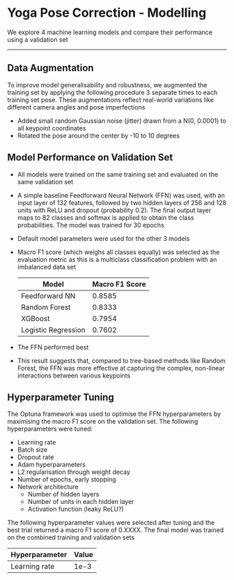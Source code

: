 # Yoga Pose Correction - Modelling

We explore 4 machine learning models and compare their performance using a validation set

---

## Data Augmentation

To improve model generalisability and robustness, we augmented the training set by applying the following procedure 3 separate times to each training set pose. These augmentations reflect real-world variations like different camera angles and pose imperfections
- Added small random Gaussian noise (jitter) drawn from a N(0, 0.0001) to all keypoint coordinates
- Rotated the pose around the center by -10 to 10 degrees
 
## Model Performance on Validation Set
- All models were trained on the same training set and evaluated on the same validation set
- A simple baseline Feedforward Neural Network (FFN) was used, with an input layer of 132 features, followed by two hidden layers of 256 and 128 units with ReLU and dropout (probability 0.2). The final output layer maps to 82 classes and softmax is applied to obtain the class probabilities. The model was trained for 30 epochs
- Default model parameters were used for the other 3 models 
- Macro F1 score (which weighs all classes equally) was selected as the evaluation metric as this is a multiclass classification problem with an imbalanced data set
  
  | Model               | Macro F1 Score |
  |---------------------|----------------|
  | Feedforward NN      | 0.8585         |
  | Random Forest       | 0.8333         |
  | XGBoost             | 0.7954         |
  | Logistic Regression | 0.7602         |

- The FFN performed best
- This result suggests that, compared to tree-based methods like Random Forest, the FFN was more effective at capturing the complex, non-linear interactions between various keypoints

## Hyperparameter Tuning 

The Optuna framework was used to optimise the FFN hyperparameters by maximising the macro F1 score on the validation set. The following hyperparameters were tuned:
- Learning rate
- Batch size
- Dropout rate
- Adam hyperparameters
- L2 regularisation through weight decay
- Number of epochs, early stopping
- Network architecture
  - Number of hidden layers
  - Number of units in each hidden layer
  - Activation function (leaky ReLU?)

The following hyperparameter values were selected after tuning and the best trial returned a macro F1 score of 0.XXXX. The final model was trained on the combined training and validation sets
  
  | Hyperparameter | Value |
  |----------------|-------|
  | Learning rate  | 1e-3  |
